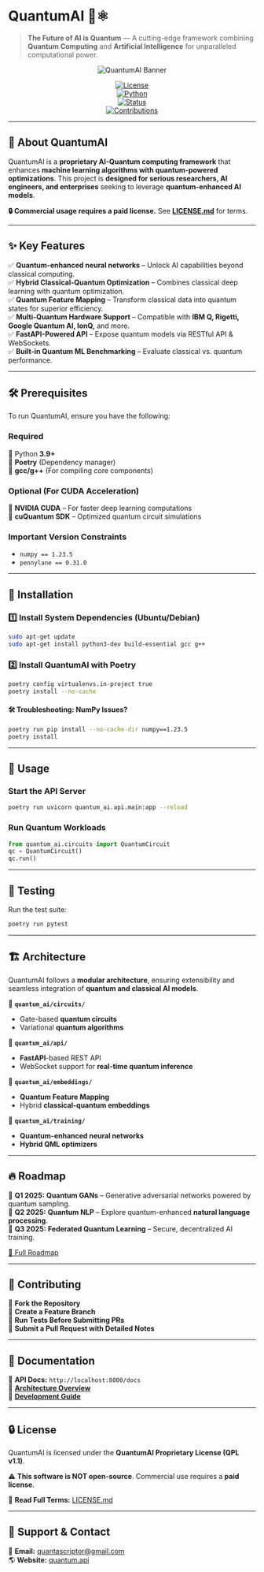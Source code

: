 # QuantumAI 🧠⚛️  
> **The Future of AI is Quantum** — A cutting-edge framework combining **Quantum Computing** and **Artificial Intelligence** for unparalleled computational power.  

<div align="center">

![QuantumAI Banner]()  

[![License](https://img.shields.io/badge/License-QPL%20v1.1-red)](LICENSE.md)  
[![Python](https://img.shields.io/badge/Python-3.9%2B-blue)](#prerequisites)  
[![Status](https://img.shields.io/badge/Status-Active-brightgreen)](#status)  
[![Contributions](https://img.shields.io/badge/Contributions-Welcome-orange)](#contributing)  

</div>

---

## 🚀 About QuantumAI  
QuantumAI is a **proprietary AI-Quantum computing framework** that enhances **machine learning algorithms with quantum-powered optimizations**. This project is **designed for serious researchers, AI engineers, and enterprises** seeking to leverage **quantum-enhanced AI models**.  

**🔒 Commercial usage requires a paid license.** See **[LICENSE.md](LICENSE.md)** for terms.  

---

## ✨ Key Features  

✅ **Quantum-enhanced neural networks** – Unlock AI capabilities beyond classical computing.  
✅ **Hybrid Classical-Quantum Optimization** – Combines classical deep learning with quantum optimization.  
✅ **Quantum Feature Mapping** – Transform classical data into quantum states for superior efficiency.  
✅ **Multi-Quantum Hardware Support** – Compatible with **IBM Q, Rigetti, Google Quantum AI, IonQ,** and more.  
✅ **FastAPI-Powered API** – Expose quantum models via RESTful API & WebSockets.  
✅ **Built-in Quantum ML Benchmarking** – Evaluate classical vs. quantum performance.  

---

## 🛠️ Prerequisites  

To run QuantumAI, ensure you have the following:  

### **Required**  
🔹 Python **3.9+**  
🔹 **Poetry** (Dependency manager)  
🔹 **gcc/g++** (For compiling core components)  

### **Optional (For CUDA Acceleration)**  
🔹 **NVIDIA CUDA** – For faster deep learning computations  
🔹 **cuQuantum SDK** – Optimized quantum circuit simulations  

### **Important Version Constraints**  
- `numpy == 1.23.5`  
- `pennylane == 0.31.0`  

---

## 🔧 Installation  

### **1️⃣ Install System Dependencies** (Ubuntu/Debian)  

```bash
sudo apt-get update
sudo apt-get install python3-dev build-essential gcc g++
```

### **2️⃣ Install QuantumAI with Poetry**  

```bash
poetry config virtualenvs.in-project true
poetry install --no-cache
```

#### **🛠️ Troubleshooting: NumPy Issues?**  

```bash
poetry run pip install --no-cache-dir numpy==1.23.5
poetry install
```

---

## 🚀 Usage  

### **Start the API Server**  

```bash
poetry run uvicorn quantum_ai.api.main:app --reload
```

### **Run Quantum Workloads**  

```python
from quantum_ai.circuits import QuantumCircuit
qc = QuantumCircuit()
qc.run()
```

---

## 🧪 Testing  

Run the test suite:  

```bash
poetry run pytest
```

---

## 🏗️ Architecture  

QuantumAI follows a **modular architecture**, ensuring extensibility and seamless integration of **quantum and classical AI models**.  

📂 **`quantum_ai/circuits/`**  
  - Gate-based **quantum circuits**  
  - Variational **quantum algorithms**  

📂 **`quantum_ai/api/`**  
  - **FastAPI**-based REST API  
  - WebSocket support for **real-time quantum inference**  

📂 **`quantum_ai/embeddings/`**  
  - **Quantum Feature Mapping**  
  - Hybrid **classical-quantum embeddings**  

📂 **`quantum_ai/training/`**  
  - **Quantum-enhanced neural networks**  
  - **Hybrid QML optimizers**  

---

## 🔥 Roadmap  

🚀 **Q1 2025:** **Quantum GANs** – Generative adversarial networks powered by quantum sampling.  
🚀 **Q2 2025:** **Quantum NLP** – Explore quantum-enhanced **natural language processing**.  
🚀 **Q3 2025:** **Federated Quantum Learning** – Secure, decentralized AI training.  

[📜 Full Roadmap](docs/roadmap.md)  

---

## 🤝 Contributing  

🔹 **Fork the Repository**  
🔹 **Create a Feature Branch**  
🔹 **Run Tests Before Submitting PRs**  
🔹 **Submit a Pull Request with Detailed Notes**  

---

## 📜 Documentation  

📘 **API Docs:** `http://localhost:8000/docs`  
📘 **[Architecture Overview](docs/architecture.md)**  
📘 **[Development Guide](docs/development.md)**  

---

## 🔒 License  

QuantumAI is licensed under the **QuantumAI Proprietary License (QPL v1.1)**.  

⚠️ **This software is NOT open-source**. Commercial use requires a **paid license**.  

📜 **Read Full Terms:** [LICENSE.md](LICENSE.md)  

---

## 🚀 Support & Contact  

📧 **Email:** quantascriptor@gmail.com  
🌎 **Website:** [quantum.api](https://quantum.api)    

```
